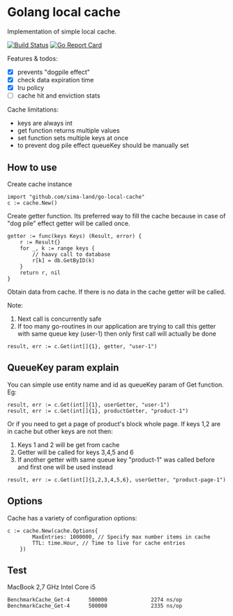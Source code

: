 # Golang local cache

Implementation of simple local cache.

[![Build Status](https://travis-ci.org/sima-land/go-local-cache.svg?branch=master)](https://travis-ci.org/sima-land/go-local-cache)
[![Go Report Card](https://goreportcard.com/badge/github.com/sima-land/go-local-cache)](https://goreportcard.com/report/github.com/sima-land/go-local-cache)

Features & todos:
- [x] prevents "dogpile effect"
- [x] check data expiration time
- [x] lru policy
- [ ] cache hit and enviction stats

Cache limitations:

- keys are always int
- get function returns multiple values 
- set function sets multiple keys at once
- to prevent dog pile effect queueKey should be manually set

## How to use

Create cache instance

```golang
import "github.com/sima-land/go-local-cache"
c := cache.New()
```

Create getter function. Its preferred way to fill the cache because in case of "dog pile" effect getter will be 
called once. 

```golang
getter := func(keys Keys) (Result, error) {
	r := Result{}
	for _, k := range keys {
		// haavy call to database
		r[k] = db.GetByID(k)		
	}
	return r, nil
}
```

Obtain data from cache. If there is no data in the cache getter will be called.

Note:
1. Next call is concurrently safe
2. If too many go-routines in our application are trying to call this getter with same queue key (user-1) 
   then only first call will actually be done

```golang
result, err := c.Get(int[]{1}, getter, "user-1")
```

## QueueKey param explain

You can simple use entity name and id as queueKey param of Get function. Eg:

```golang
result, err := c.Get(int[]{1}, userGetter, "user-1")
result, err := c.Get(int[]{1}, productGetter, "product-1")
```

Or if you need to get a page of product's block whole page. If keys 1,2 are in cache but other keys are not then:

1. Keys 1 and 2 will be get from cache
2. Getter will be called for keys 3,4,5 and 6
3. If another getter with same queue key "product-1" was called before and first one will be used instead

```golang
result, err := c.Get(int[]{1,2,3,4,5,6}, userGetter, "product-page-1")
```

## Options

Cache has a variety of configuration options:

``` golang
c := cache.New(cache.Options{
		MaxEntries: 1000000, // Specify max number items in cache
		TTL: time.Hour, // Time to live for cache entries
	})
```

## Test

MacBook 2,7 GHz Intel Core i5

```
BenchmarkCache_Get-4      500000              2274 ns/op
BenchmarkCache_Get-4      500000              2335 ns/op
```
